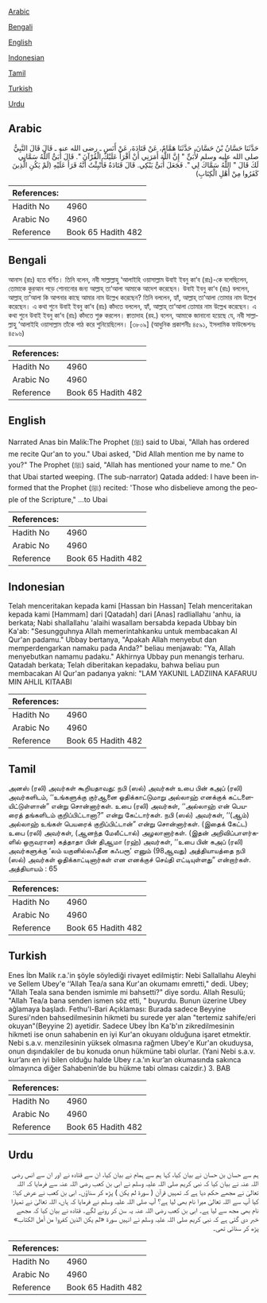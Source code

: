 [Arabic](#arabic)

[Bengali](#bengali)

[English](#english)

[Indonesian](#indonesian)

[Tamil](#tamil)

[Turkish](#turkish)

[Urdu](#urdu)

## Arabic


<div dir="rtl" lang="ar" style={{fontSize:'larger',backgroundColor:'#f8f9fa',padding:20}}>
حَدَّثَنَا حَسَّانُ بْنُ حَسَّانَ، حَدَّثَنَا هَمَّامٌ، عَنْ قَتَادَةَ، عَنْ أَنَسٍ ـ رضى الله عنه ـ قَالَ قَالَ النَّبِيُّ صلى الله عليه وسلم لأُبَىٍّ ‏"‏ إِنَّ اللَّهَ أَمَرَنِي أَنْ أَقْرَأَ عَلَيْكَ الْقُرْآنَ ‏"‏‏.‏ قَالَ أُبَىٌّ آللَّهُ سَمَّانِي لَكَ قَالَ ‏"‏ اللَّهُ سَمَّاكَ لِي ‏"‏‏.‏ فَجَعَلَ أُبَىٌّ يَبْكِي‏.‏ قَالَ قَتَادَةُ فَأُنْبِئْتُ أَنَّهُ قَرَأَ عَلَيْهِ ‏(‏لَمْ يَكُنِ الَّذِينَ كَفَرُوا مِنْ أَهْلِ الْكِتَابِ‏)‏
</div>
<div style={{backgroundColor:'#f8f9fa',padding:20, marginBottom: 10}}><table> <thead> <tr> <th>References:</th> <th></th> </tr> </thead> <tbody><tr><td>Hadith No</td><td>4960</td></tr><tr><td>Arabic No</td><td>4960</td></tr><tr><td>Reference</td><td>Book 65 Hadith 482</td></tr></tbody></table></div>

## Bengali


<div dir="ltr" lang="bn" style={{fontSize:'larger',backgroundColor:'#f8f9fa',padding:20}}>
আনাস (রাঃ) হতে বর্ণিত। তিনি বলেন, নবী সাল্লাল্লাহু ‘আলাইহি ওয়াসাল্লাম উবাই ইবনু কা‘ব (রাঃ)-কে বলেছিলেন, তোমাকে কুরআন পড়ে শোনানোর জন্য আল্লাহ্ তা‘আলা আমাকে আদেশ করেছেন। উবাই ইবনু কা‘ব (রাঃ) বললেন, আল্লাহ্ তা‘আলা কি আপনার কাছে আমার নাম উল্লেখ করেছেন? তিনি বললেন, হ্যাঁ, আল্লাহ্ তা‘আলা তোমার নাম উল্লেখ করেছেন। এ কথা শুনে উবাই ইবনু কা‘ব (রাঃ) কাঁদতে বললেন, হ্যাঁ, আল্লাহ্ তা‘আলা তোমার নাম উল্লেখ করেছেন। এ কথা শুনে উবাই ইবনু কা‘ব (রাঃ) কাঁদতে শুরু করলেন। ক্বাতাদাহ (রহ.) বলেন, আমাকে জানানো হয়েছে যে, নবী সাল্লাল্লাহু ‘আলাইহি ওয়াসাল্লাম তাঁকে পাঠ করে শুনিয়েছিলেন। [৩৮০৯] (আধুনিক প্রকাশনীঃ ৪৫৯১, ইসলামিক ফাউন্ডেশনঃ ৪৫৯৬)
</div>
<div style={{backgroundColor:'#f8f9fa',padding:20, marginBottom: 10}}><table> <thead> <tr> <th>References:</th> <th></th> </tr> </thead> <tbody><tr><td>Hadith No</td><td>4960</td></tr><tr><td>Arabic No</td><td>4960</td></tr><tr><td>Reference</td><td>Book 65 Hadith 482</td></tr></tbody></table></div>

## English


<div dir="ltr" lang="en" style={{fontSize:'larger',backgroundColor:'#f8f9fa',padding:20}}>
Narrated Anas bin Malik:The Prophet (ﷺ) said to Ubai, "Allah has ordered me recite Qur'an to you." Ubai asked, "Did Allah mention me by name to you?" The Prophet (ﷺ) said, "Allah has mentioned your name to me." On that Ubai started weeping. (The sub-narrator) Qatada added: I have been informed that the Prophet (ﷺ) recited: 'Those who disbelieve among the people of the Scripture," ...to Ubai
</div>
<div style={{backgroundColor:'#f8f9fa',padding:20, marginBottom: 10}}><table> <thead> <tr> <th>References:</th> <th></th> </tr> </thead> <tbody><tr><td>Hadith No</td><td>4960</td></tr><tr><td>Arabic No</td><td>4960</td></tr><tr><td>Reference</td><td>Book 65 Hadith 482</td></tr></tbody></table></div>

## Indonesian


<div dir="ltr" lang="id" style={{fontSize:'larger',backgroundColor:'#f8f9fa',padding:20}}>
Telah menceritakan kepada kami [Hassan bin Hassan] Telah menceritakan kepada kami [Hammam] dari [Qatadah] dari [Anas] radliallahu 'anhu, ia berkata; Nabi shallallahu 'alaihi wasallam bersabda kepada Ubbay bin Ka'ab: "Sesungguhnya Allah memerintahkanku untuk membacakan Al Qur'an padamu." Ubbay bertanya, "Apakah Allah menyebut dan memperdengarkan namaku pada Anda?" beliau menjawab: "Ya, Allah menyebutkan namamu padaku." Akhirnya Ubbay pun menangis terharu. Qatadah berkata; Telah diberitakan kepadaku, bahwa beliau pun membacakan Al Qur'an padanya yakni: "LAM YAKUNIL LADZIINA KAFARUU MIN AHLIL KITAABI
</div>
<div style={{backgroundColor:'#f8f9fa',padding:20, marginBottom: 10}}><table> <thead> <tr> <th>References:</th> <th></th> </tr> </thead> <tbody><tr><td>Hadith No</td><td>4960</td></tr><tr><td>Arabic No</td><td>4960</td></tr><tr><td>Reference</td><td>Book 65 Hadith 482</td></tr></tbody></table></div>

## Tamil


<div dir="ltr" lang="ta" style={{fontSize:'larger',backgroundColor:'#f8f9fa',padding:20}}>
அனஸ் (ரலி) அவர்கள் கூறியதாவது: நபி (ஸல்) அவர்கள் உபை பின் கஅப் (ரலி) அவர்களிடம், ‘‘உங்களுக்கு குர்ஆனை ஓதிக்காட்டுமாறு அல்லாஹ் எனக்குக் கட்டளையிட்டுள்ளான்” என்று சொன்னார்கள். உபை (ரலி) அவர்கள், ‘‘அல்லாஹ் என் பெயரைத் தங்களிடம் குறிப்பிட்டானா?” என்று கேட்டார்கள். நபி (ஸல்) அவர்கள், ‘‘(ஆம்) அல்லாஹ் உங்கள் பெயரைக் குறிப்பிட்டான்” என்று சொன்னார்கள். (இதைக் கேட்ட) உபை (ரலி) அவர்கள், (ஆனந்த மேலீட்டால்) அழலானார்கள். (இதன் அறிவிப்பாளர்களில் ஒருவரான) கத்தாதா பின் திஆமா (ரஹ்) அவர்கள், ‘‘உபை பின் கஅப் (ரலி) அவர்களுக்கு ‘லம் யகுனில்லஃதீன கஃபரூ’ எனும் (98ஆவது) அத்தியாயத்தை நபி (ஸல்) அவர்கள் ஓதிக்காட்டினார்கள் என எனக்குச் செய்தி எட்டியுள்ளது” என்றார்கள். அத்தியாயம் : 65
</div>
<div style={{backgroundColor:'#f8f9fa',padding:20, marginBottom: 10}}><table> <thead> <tr> <th>References:</th> <th></th> </tr> </thead> <tbody><tr><td>Hadith No</td><td>4960</td></tr><tr><td>Arabic No</td><td>4960</td></tr><tr><td>Reference</td><td>Book 65 Hadith 482</td></tr></tbody></table></div>

## Turkish


<div dir="ltr" lang="tr" style={{fontSize:'larger',backgroundColor:'#f8f9fa',padding:20}}>
Enes İbn Malik r.a.'in şöyle söylediği rivayet edilmiştir: Nebi Sallallahu Aleyhi ve Sellem Ubey'e ‘‘Allah Tea/a sana Kur'an okumamı emretti," dedi. Ubey; "Allah Teala sana benden ismimle mi bahsetti?" diye sordu. Allah Resulü; "Allah Tea/a bana senden ismen söz etti, " buyurdu. Bunun üzerine Ubey ağlamaya başladı. Fethu'l-Bari Açıklaması: Burada sadece Beyyine Suresi'nden bahsedilmesinin hikmeti bu surede yer alan "tertemiz sahife/eri okuyan"(Beyyine 2) ayetidir. Sadece Ubey İbn Ka'b'ın zikredilmesinin hikmeti ise onun sahabenin en iyi Kur'an okuyanı olduğuna işaret etmektir. Nebi s.a.v. menzilesinin yüksek olmasına rağmen Ubey'e Kur'an okuduysa, onun dışındakiler de bu konuda onun hükmüne tabi olurlar. (Yani Nebi s.a.v. kur’anı en iyi bilen olduğu halde Ubey r.a.’ın kur’an okumasında sakınca olmayınca diğer Sahabenin’de bu hükme tabi olması caizdir.) 3. BAB
</div>
<div style={{backgroundColor:'#f8f9fa',padding:20, marginBottom: 10}}><table> <thead> <tr> <th>References:</th> <th></th> </tr> </thead> <tbody><tr><td>Hadith No</td><td>4960</td></tr><tr><td>Arabic No</td><td>4960</td></tr><tr><td>Reference</td><td>Book 65 Hadith 482</td></tr></tbody></table></div>

## Urdu


<div dir="rtl" lang="ur" style={{fontSize:'larger',backgroundColor:'#f8f9fa',padding:20}}>
ہم سے حسان بن حسان نے بیان کیا، کہا ہم سے ہمام نے بیان کیا، ان سے قتادہ نے اور ان سے انس رضی اللہ عنہ نے بیان کیا کہ نبی کریم صلی اللہ علیہ وسلم نے ابی بن کعب رضی اللہ عنہ سے فرمایا کہ اللہ تعالیٰ نے مجھے حکم دیا ہے کہ تمہیں قرآن ( سورۃ لم یکن ) پڑھ کر سناؤں۔ ابی بن کعب نے عرض کیا: کیا آپ سے اللہ تعالیٰ میرا نام بھی لیا ہے؟ آپ صلی اللہ علیہ وسلم نے فرمایا کہ ہاں، اللہ تعالیٰ نے تمہارا نام بھی مجھ سے لیا ہے۔ ابی بن کعب رضی اللہ عنہ یہ سن کر رونے لگے۔ قتادہ نے بیان کیا کہ مجھے خبر دی گئی ہے کہ نبی کریم صلی اللہ علیہ وسلم نے انہیں سورۃ «لم يكن الذين كفروا من أهل الكتاب‏» پڑھ کر سنائی تھی۔
</div>
<div style={{backgroundColor:'#f8f9fa',padding:20, marginBottom: 10}}><table> <thead> <tr> <th>References:</th> <th></th> </tr> </thead> <tbody><tr><td>Hadith No</td><td>4960</td></tr><tr><td>Arabic No</td><td>4960</td></tr><tr><td>Reference</td><td>Book 65 Hadith 482</td></tr></tbody></table></div>